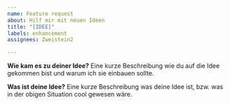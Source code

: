 ```yaml
---
name: Feature request
about: Hilf mir mit neuen Ideen
title: "[IDEE]"
labels: enhancement
assignees: Zweistein2

---
```


**Wie kam es zu deiner Idee?**
Eine kurze Beschreibung wie du auf die Idee gekommen bist und warum ich sie einbauen sollte.

**Was ist deine Idee?**
Eine kurze Beschreibung was deine Idee ist, bzw. was in der obigen Situation cool gewesen wäre.
